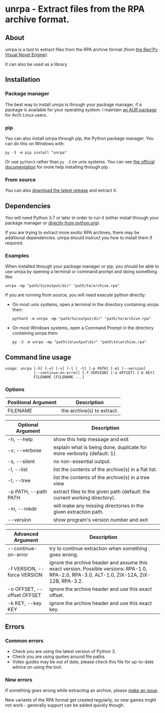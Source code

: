 # unrpa - Extract files from the RPA archive format.

## About

unrpa is a tool to extract files from the RPA archive format (from 
[the Ren'Py Visual Novel Engine](http://www.renpy.org/)).

It can also be used as a library.

## Installation

### Package manager

The best way to install unrpa is through your package manager, if a package is available for your operating system.
I maintain [an AUR package](https://aur.archlinux.org/packages/unrpa/) for Arch Linux users.

### pip

You can also install unrpa through pip, the Python package manager. You can do this on Windows with:

    py -3 -m pip install "unrpa"
    
Or use `python3` rather than `py -3` on unix systems. You can see 
[the official documentation](https://packaging.python.org/tutorials/installing-packages/) for more help installing 
through pip.

### From source

You can also [download the latest release](https://github.com/Lattyware/unrpa/releases/latest)
and extract it.

## Dependencies

You will need Python 3.7 or later in order to run it (either install through
your package manager or
[directly from python.org](https://www.python.org/downloads/)).

If you are trying to extract more exotic RPA archives, there may be additional dependencies. unrpa should instruct 
you how to install them if required.

### Examples

When installed through your package manager or pip, you should be able to use unrpa by opening a terminal or command 
prompt and doing something like:

    unrpa -mp "path/to/output/dir" "path/to/archive.rpa"
    
If you are running from source, you will need execute python directly:

 - On most unix systems, open a terminal in the directory containing unrpa then:
 
       python3 -m unrpa -mp "path/to/output/dir" "path/to/archive.rpa"
     
 - On most Windows systems, open a Command Prompt in the directory containing unrpa then:
 
       py -3 -m unrpa -mp "path\to\output\dir" "path\to\archive.rpa"

## Command line usage

```
usage: unrpa [-h] [-v] [-s] [-l | -t] [-p PATH] [-m] [--version]
             [--continue-on-error] [-f VERSION] [-o OFFSET] [-k KEY]
             FILENAME [FILENAME ...]
```

### Options

| Positional Argument | Description                |
|---------------------|----------------------------|
| FILENAME            | the archive(s) to extract. |

| Optional Argument            | Description                                                               |
|------------------------------|---------------------------------------------------------------------------|
| -h, --help                   | show this help message and exit                                           |
| -v, --verbose                | explain what is being done, duplicate for more verbosity (default: 1).    |
| -s, --silent                 | no non-essential output.                                                  |
| -l, --list                   | list the contents of the archive(s) in a flat list.                       |
| -t, --tree                   | list the contents of the archive(s) in a tree view                        |
| -p PATH, --path PATH         | extract files to the given path (default: the current working directory). |
| -m, --mkdir                  | will make any missing directories in the given extraction path.           |
| --version                    | show program's version number and exit                                    |

| Advanced Argument            | Description                                           |
|------------------------------|-------------------------------------------------------|
| --continue-on-error          | try to continue extraction when something goes wrong. |
| -f VERSION, --force VERSION  | ignore the archive header and assume this exact version. Possible versions: RPA-1.0, RPA-2.0, RPA-3.0, ALT-1.0, ZiX-12A, ZiX-12B, RPA-3.2. |
| -o OFFSET, --offset OFFSET   | ignore the archive header and use this exact offset.  |
| -k KEY, --key KEY            | ignore the archive header and use this exact key.     |  


## Errors

### Common errors

  - Check you are using the latest version of Python 3.
  - Check you are using quotes around file paths.
  - Video guides may be out of date, please check this file for up-to-date advice on using the tool.

### New errors

If something goes wrong while extracting an archive, please 
[make an issue](https://github.com/Lattyware/unrpa/issues/new). 

New variants of the RPA format get created regularly, so new games might not work - generally support can be 
added quickly though.
